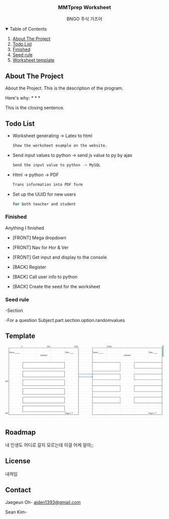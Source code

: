 <!-- PROJECT LOGO -->
<br />
  <h3 align="center">MMTprep Worksheet</h3>

  <p align="center">
    BNGO 주식 가즈아
  </p>



<!-- TABLE OF CONTENTS -->
<details open="open">
  <summary>Table of Contents</summary>
  <ol>
    <li><a href="#about-the-project">About The Project</a></li>
    <li><a href="#Todo-List">Todo List</a></li>
    <li><a href="#Finished">Finished</a></li>
    <li><a href="#Seed-rule">Seed rule</a></li>
    <li><a href="#Template">Worksheet template</a></li>
  </ol>
</details>



<!-- ABOUT THE PROJECT -->
## About The Project

About the Project. This is the description of the program.

Here's why:
* 
* 
* 

This is the closing sentence. 


<!-- GETTING STARTED -->
## Todo List

* Worksheet generating -> Latex to html
  ```sh
  Show the worksheet example on the website.
  ```

* Send input values to python -> send js value to py by ajax
  ```sh
  Send the input value to python -> MySQL
  ```
  
* Html -> python -> PDF
  ```sh
  Trans information into PDF form
  ```
 
* Set up the UUID for new users
  ```sh
  for both teacher and student
  ```

### Finished

Anything I finished

* [FRONT] Mega dropdown
* [FRONT] Nav for Hor & Ver
* [FRONT] Get input and display to the console

* [BACK] Register
* [BACK] Call user info to python
* [BACK] Create the seed for the worksheet

### Seed rule

-Section

-For a question
Subject.part.section.option.randomvalues

<!-- ROADMAP -->
## Template
![<Example template>](<https://github.com/jaegeun1393/mmt-worksheet-gen/blob/main/1.PNG>)


<!-- ROADMAP -->
## Roadmap

내 인생도 어디로 갈지 모르는데 이걸 어케 알아;;

<!-- LICENSE -->
## License

내꺼임


<!-- CONTACT -->
## Contact

Jaegeun Oh- aiden1393@gmail.com

Sean Kim- 

